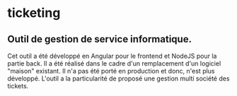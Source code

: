 # ticketing

## Outil de gestion de service informatique. 

Cet outil a été développé en Angular pour le frontend et NodeJS pour la partie back. 
Il a été réalisé dans le cadre d'un remplacement d'un logiciel "maison" existant. Il n'a pas été porté en production et donc, n'est plus développé.
L'outil a la particularité de proposé une gestion multi société des tickets.
